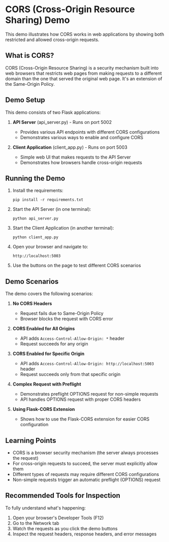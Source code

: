 # CORS (Cross-Origin Resource Sharing) Demo

This demo illustrates how CORS works in web applications by showing both restricted and allowed cross-origin requests.

## What is CORS?

CORS (Cross-Origin Resource Sharing) is a security mechanism built into web browsers that restricts web pages from making requests to a different domain than the one that served the original web page. It's an extension of the Same-Origin Policy.

## Demo Setup

This demo consists of two Flask applications:

1. **API Server** (api_server.py) - Runs on port 5002
   - Provides various API endpoints with different CORS configurations
   - Demonstrates various ways to enable and configure CORS

2. **Client Application** (client_app.py) - Runs on port 5003
   - Simple web UI that makes requests to the API Server
   - Demonstrates how browsers handle cross-origin requests

## Running the Demo

1. Install the requirements:
   ```
   pip install -r requirements.txt
   ```

2. Start the API Server (in one terminal):
   ```
   python api_server.py
   ```

3. Start the Client Application (in another terminal):
   ```
   python client_app.py
   ```

4. Open your browser and navigate to:
   ```
   http://localhost:5003
   ```

5. Use the buttons on the page to test different CORS scenarios

## Demo Scenarios

The demo covers the following scenarios:

1. **No CORS Headers**
   - Request fails due to Same-Origin Policy
   - Browser blocks the request with CORS error

2. **CORS Enabled for All Origins**
   - API adds `Access-Control-Allow-Origin: *` header
   - Request succeeds for any origin

3. **CORS Enabled for Specific Origin**
   - API adds `Access-Control-Allow-Origin: http://localhost:5003` header
   - Request succeeds only from that specific origin

4. **Complex Request with Preflight**
   - Demonstrates preflight OPTIONS request for non-simple requests
   - API handles OPTIONS request with proper CORS headers

5. **Using Flask-CORS Extension**
   - Shows how to use the Flask-CORS extension for easier CORS configuration

## Learning Points

- CORS is a browser security mechanism (the server always processes the request)
- For cross-origin requests to succeed, the server must explicitly allow them
- Different types of requests may require different CORS configurations
- Non-simple requests trigger an automatic preflight (OPTIONS) request

## Recommended Tools for Inspection

To fully understand what's happening:

1. Open your browser's Developer Tools (F12)
2. Go to the Network tab
3. Watch the requests as you click the demo buttons
4. Inspect the request headers, response headers, and error messages 